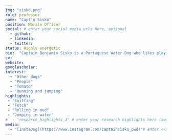 ```yaml
---
img: "sisko.png"
role: professor
name: "Capt'n Sisko"
position: Morale Officer
social: # enter your social media urls here, optional
  - github: 
  - linkedin: 
  - twitter: 
status: Highly energetic
bio:  "Captain Benjamin Sisko is a Portuguese Water Dog who likes playing fetch with his favourite toys - currently a green piglet - running and jumping in water and rolling in grass and mud. He graduated from an accelerated doggie training with a Masters in Mischievousness. His strong points are Sit, Lay Down, Fetch, and Jump. He is highly motivated (by chicken treats), autonomous, and curious."
cv: 
website: 
googlescholar: 
interest:
  - "Other dogs"
  - "People"
  - "Tomato"
  - "Running and jumping"
highlights:
 - "Sniffing"
 - "Fetch"
 - "Rolling in mud"
 - "Jumping in water"
#  - "research_highlights_3" # enter your research highlights here (awards, achievements, etc.), optional
media:
  - "[InstaDog](https://www.instagram.com/captainsisko_pwd)"# enter <<media headlines>>, newspaper articles etc...
---
```

